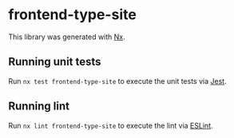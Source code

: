# frontend-type-site

This library was generated with [Nx](https://nx.dev).

## Running unit tests

Run `nx test frontend-type-site` to execute the unit tests via [Jest](https://jestjs.io).

## Running lint

Run `nx lint frontend-type-site` to execute the lint via [ESLint](https://eslint.org/).
